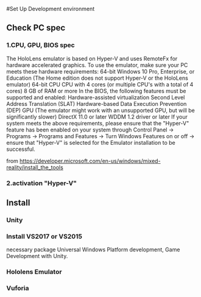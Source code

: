 #Set Up Development environment

## Check PC spec
### 1.CPU, GPU, BIOS spec
The HoloLens emulator is based on Hyper-V and uses RemoteFx for hardware accelerated graphics. To use the emulator, make sure your PC meets these hardware requirements:
64-bit Windows 10 Pro, Enterprise, or Education (The Home edition does not support Hyper-V or the HoloLens emulator)
64-bit CPU
CPU with 4 cores (or multiple CPU's with a total of 4 cores)
8 GB of RAM or more
In the BIOS, the following features must be supported and enabled:
Hardware-assisted virtualization
Second Level Address Translation (SLAT)
Hardware-based Data Execution Prevention (DEP)
GPU (The emulator might work with an unsupported GPU, but will be significantly slower)
DirectX 11.0 or later
WDDM 1.2 driver or later
If your system meets the above requirements, please ensure that the "Hyper-V" feature has been enabled on your system through Control Panel -> Programs -> Programs and Features -> Turn Windows Features on or off -> ensure that "Hyper-V" is selected for the Emulator installation to be successful.

from https://developer.microsoft.com/en-us/windows/mixed-reality/install_the_tools
### 2.activation "Hyper-V"

## Install
### Unity
### Install VS2017 or VS2015
necessary package Universal Windows Platform development, Game Development with Unity.
### Hololens Emulator
### Vuforia
